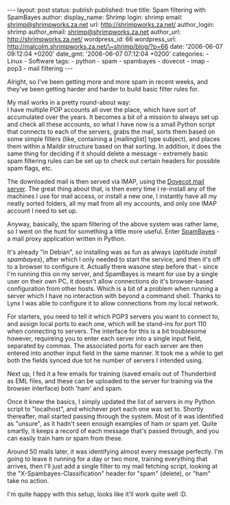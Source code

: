 --- layout: post status: publish published: true title: Spam filtering
with SpamBayes author: display\_name: Shrimp login: shrimp email:
shrimp@shrimpworks.za.net url: http://shrimpworks.za.net/ author\_login:
shrimp author\_email: shrimp@shrimpworks.za.net author\_url:
http://shrimpworks.za.net/ wordpress\_id: 66 wordpress\_url:
http://malcolm.shrimpworks.za.net/\~shrimp/blog/?p=66 date: '2006-06-07
09:12:04 +0200' date\_gmt: '2006-06-07 07:12:04 +0200' categories: -
Linux - Software tags: - python - spam - spambayes - dovecot - imap -
pop3 - mail filtering ---

Alright, so I've been getting more and more spam in recent weeks, and
they've been getting harder and harder to build basic filter rules for.

My mail works in a pretty round-about way:\
I have multiple POP accounts all over the place, which have sort of
accumulated over the years. It becomes a bit of a mission to always set
up and check all these accounts, so what I have now is a small Python
script that connects to each of the servers, grabs the mail, sorts them
based on some simple filters (like, containing a \[mailinglist\] type
subject), and places them within a Maildir structure based on that
sorting. In addition, it does the same thing for deciding if it should
delete a message - extremely basic spam filtering rules can be set up to
check out certain headers for possible spam flags, etc.

The downloaded mail is then served via IMAP, using the [Dovecot mail
server](http://www.dovecot.org/). The great thing about that, is then
every time I re-install any of the machines I use for mail access, or
install a new one, I instantly have all my neatly sorted folders, all my
mail from all my accounts, and only one IMAP account I need to set up.

Anyway, basically, the spam filtering of the above system was rather
lame, so I went on the hunt for something a little more useful. Enter
[SpamBayes](http://spambayes.sourceforge.net/) - a mail proxy
application written in Python.

It's already "in Debian", so installing was as fun as always (*aptitude
install spambayes*), after which I only needed to start the service, and
then it's off to a browser to configure it. Actually there wasone step
before that - since I'm running this on my server, and SpamBayes is
meant for use by a single user on their own PC, it doesn't allow
connections do it's browser-based configuration from other hosts. Which
is a bit of a problem when running a server which I have no interaction
with beyond a command shell. Thanks to Lynx I was able to configure it
to allow connections from my local network.

For starters, you need to tell it which POP3 servers you want to connect
to, and assign local ports to each one, which will be stand-ins for port
110 when connecting to servers. The interface for this is a bit
troublesome however, requireing you to enter each server into a single
input field, separated by commas. The associated ports for each server
are then entered into another input field in the same manner. It took me
a while to get both the fields synced due tot he number of servers I
intended using.

Next up, I fed it a few emails for training (saved emails out of
Thunderbird as EML files, and these can be uploaded to the server for
training via the browser interface) both 'ham' and spam.

Once it knew the basics, I simply updated the list of servers in my
Python script to "localhost", and whichever port each one was set to.
Shortly thereafter, mail started passing through the system. Most of it
was identified as "unsure", as it hadn't seen enough examples of ham or
spam yet. Quite smartly, it keeps a record of each message that's passed
through, and you can easily train ham or spam from these.

Around 50 mails later, it was identifying almost every message
perfectly. I'm going to leave it running for a day or two more, training
everything that arrives, then I'll just add a single filter to my mail
fetching script, looking at the "X-Spambayes-Classification" header for
"spam" (delete), or "ham" take no action.

I'm quite happy with this setup, looks like it'll work quite well :D.

